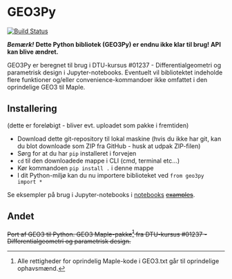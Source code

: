 GEO3Py
==================
[![Build Status](https://github.com/KaareZ/GEO3Py/actions/workflows/python-package.yml/badge.svg)](https://github.com/KaareZ/GEO3Py/actions)

***Bemærk!*** **Dette Python bibliotek (GEO3Py) er endnu ikke klar til brug! API kan blive ændret.**

GEO3Py er beregnet til brug i DTU-kursus #01237 - Differentialgeometri og parametrisk design i Jupyter-notebooks. Eventuelt vil bibliotektet indeholde flere funktioner og/eller convenience-kommandoer ikke omfattet i den oprindelige GEO3 til Maple.

## Installering

(dette er foreløbigt - bliver evt. uploadet som pakke i fremtiden)

- Download dette git-repository til lokal maskine (hvis du ikke har git, kan du blot downloade som ZIP fra GitHub - husk at udpak ZIP-filen)
- Sørg for at du har `pip` installeret i forvejen
- `cd` til den downloadede mappe i CLI (cmd, terminal etc...)
- Kør kommandoen `pip install .` i denne mappe
- I dit Python-miljø kan du nu importere biblioteket ved `from geo3py import *`

Se eksempler på brug i Jupyter-notebooks i [notebooks](./docs/source/notebooks) ~~[examples](./examples)~~.

## Andet

~~Port af GEO3 til Python.
GEO3 Maple-pakke[^1] fra DTU-kursus #01237 - Differentialgeometri og parametrisk design.~~

[^1]: Alle rettigheder for oprindelig Maple-kode i GEO3.txt går til oprindelige ophavsmænd.
